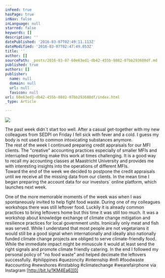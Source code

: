 ```yaml
---
inFeed: true
hasPage: true
inNav: false
inLanguage: null
starred: false
keywords: []
description: ''
datePublished: '2016-03-07T02:49:11.113Z'
dateModified: '2016-03-07T02:47:49.053Z'
title: ''
author: []
sourcePath: _posts/2016-03-07-60e63ed1-db42-455b-8882-07bb293680df.md
published: true
authors: []
publisher:
  name: null
  domain: null
  url: null
  favicon: null
url: 60e63ed1-db42-455b-8882-07bb293680df/index.html
_type: Article

---
```

![](https://s3-us-west-2.amazonaws.com/the-grid-img/p/ae4934d619ff9ca54c52d32bed55c03cd2ec6bb3.jpg)

The past week didn´t start too well. After a casual get-together with my new colleagues from SEDPI on Friday I fell sick with fever and a cold. I guess my body is not used to common intoxicating substances anymore.  
The rest of the week I continued preparing credit appraisals for our MFI clients. The "creative" accounting practices especially of smaller MFIs and interrupted reporting make this work at times challenging. It is a good way to recall my accounting classes at Maastricht University and provides me with interesting insights into the operations of different MFIs.  
Toward the end of the week we decided to postpone the credit appraisals until we receive all the missing data from our clients. In the mean time I began preparing the account data for our investors´ online platform, which launches next week.

One of the more memorable moments of the week was when I was spontaneously invited to help fight food waste. During one of my colleagues workshops there was still leftover food. Luckily it is already common practices to bring leftovers home but this time it was still too much. It was a workshop about knowledge exchange of climate change mitigation and resilience practices for local government units. Ironically only meat and fish was served. While I understand that most people are not vegetarians it would still be a good signal when internationally and ideally also nationally funded climate change projects are obliged to serve climate-friendly food. While the immediate impact might be minuscule it would at least send the right signals and promote climate friendly catering. In the end I followed my personal policy of "no food waste" and helped decimate the leftovers successfully. \#philippines \#quezoncity \#internship \#mfi \#foodwaste \#accounting \#newshores \#instablog \#climatechange \#wearefairphone via Instagram [http://bit.ly/1KM4Ea6][0]

[0]: http://bit.ly/1KM4Ea6